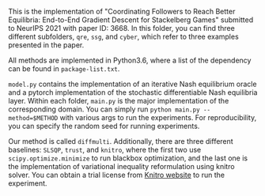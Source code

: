 This is the implementation of "Coordinating Followers to Reach Better Equilibria: End-to-End Gradient Descent for Stackelberg Games" submitted to NeurIPS 2021 with paper ID: 3668. In this folder, you can find three different subfolders, `qre`, `ssg`, and `cyber`, which refer to three examples presented in the paper.

All methods are implemented in Python3.6, where a list of the dependency can be found in `package-list.txt`.

`model.py` contains the implementation of an iterative Nash equilibrium oracle and a pytorch implementation of the stochastic differentiable Nash equilibria layer. Within each folder, `main.py` is the major implementation of the corresponding domain. You can simply run `python main.py --method=$METHOD` with various args to run the experiments.
For reproducibility, you can specify the random seed for running experiments.

Our method is called `diffmulti`. Additionally, there are three different baselines: `SLSQP`, `trust`, and `knitro`, where the first two use `scipy.optimize.minimize` to run blackbox optimization, and the last one is the implementation of variational inequality reformulation using knitro solver. You can obtain a trial license from [Knitro website](https://www.artelys.com/solvers/knitro/) to run the experiment. 
